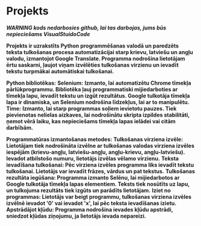 # Projekts
***WARNING kods nedarbosies github, lai tas darbojas, jums būs nepieciešams VisualStuidoCode***

**Projekts ir uzrakstīts Python programmēšanas valodā un paredzēts teksta tulkošanas procesa automatizācijai starp krievu, latviešu un angļu valodu, izmantojot Google Translate. Programma nodrošina lietotājam ērtu saskarni, ļaujot viņam izvēlēties tulkošanas virzienu un ievadīt tekstu turpmākai automātiskai tulkošanai.**

**Python bibliotēkas:**
  **Selenium:**
  **Izmanto, lai automatizētu Chrome tīmekļa pārlūkprogrammu.
    Bibliotēka ļauj programmatiski mijiedarboties ar tīmekļa lapu, ievadīt tekstu un izgūt rezultātus.
    Google tulkotāja tīmekļa lapa ir dinamiska, un Selenium nodrošina līdzekļus, lai ar to manipulētu.**
  **Time:**
  **Izmanto, lai starp programmas soļiem ievietotu pauzes.
    Tiek pievienotas nelielas aizkaves, lai nodrošinātu skripta izpildes stabilitāti, ņemot vērā laiku, kas nepieciešams tīmekļa lapas ielādei vai citām darbībām.**
    
  **Programmatūras izmantošanas metodes:**
    **Tulkošanas virziena izvēle:
    Lietotājam tiek nodrošināta izvēlne ar tulkošanas valodas virziena izvēles iespējām (krievu-angļu, latviešu-angļu, angļu-krievu, angļu-latviešu).
    Ievadot atbilstošo numuru, lietotājs izvēlas vēlamo virzienu.**
  **Teksta ievadīšana tulkošanai:
    Pēc virziena izvēles programma liks ievadīt tekstu tulkošanai.
    Lietotājs var ievadīt frāzes, vārdus un pat tekstus.**
  **Tulkošanas rezultāta iegūšana:
    Programma izmanto Selēnu, lai mijiedarbotos ar Google tulkotāja tīmekļa lapas elementiem.
    Teksts tiek nosūtīts uz lapu, un tulkojuma rezultāts tiek izgūts un parādīts lietotājam.**
  **Iziet no programmas:
    Lietotājs var beigt programmu, tulkošanas virziena izvēles izvēlnē ievadot '0' vai ievadot 'x', lai pēc teksta ievadīšanas izietu.**
  **Apstrādājot kļūdu:
    Programma nodrošina ievades kļūdu apstrādi, sniedzot kļūdas ziņojumu, ja lietotājs ievada nepareizi.**
    
